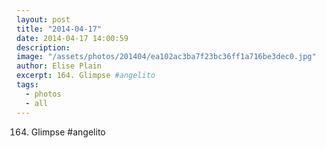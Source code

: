 ```yaml
---
layout: post
title: "2014-04-17"
date: 2014-04-17 14:00:59
description: 
image: "/assets/photos/201404/ea102ac3ba7f23bc36ff1a716be3dec0.jpg"
author: Elise Plain
excerpt: 164. Glimpse #angelito
tags: 
  - photos
  - all
---
```


164. Glimpse #angelito
<p></p>
